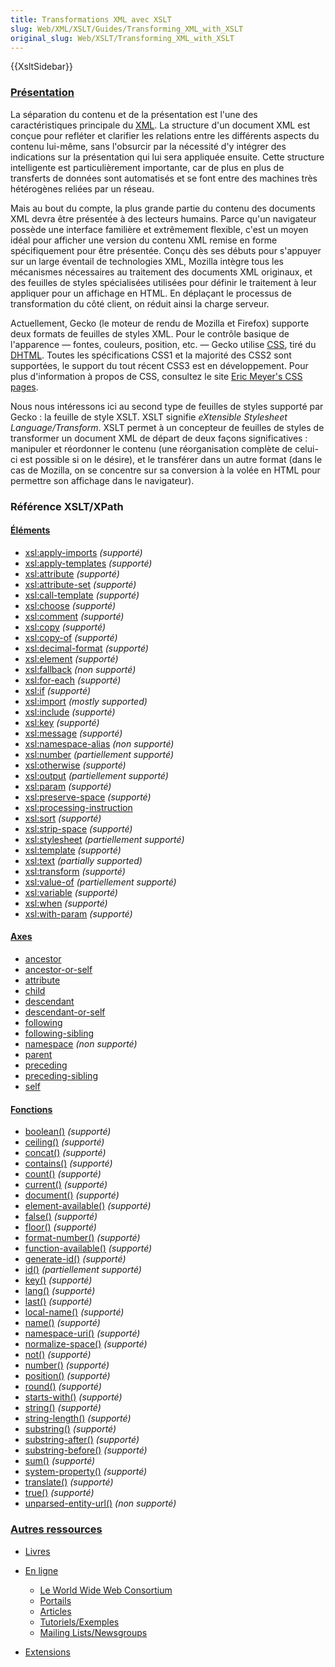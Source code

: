 ```yaml
---
title: Transformations XML avec XSLT
slug: Web/XML/XSLT/Guides/Transforming_XML_with_XSLT
original_slug: Web/XSLT/Transforming_XML_with_XSLT
---
```


{{XsltSidebar}}

### [Présentation](/fr/Transformations_XML_avec_XSLT/Présentation)

La séparation du contenu et de la présentation est l'une des caractéristiques principale du [XML](/fr/XML). La structure d'un document XML est conçue pour refléter et clarifier les relations entre les différents aspects du contenu lui-même, sans l'obsurcir par la nécessité d'y intégrer des indications sur la présentation qui lui sera appliquée ensuite. Cette structure intelligente est particulièrement importante, car de plus en plus de transferts de données sont automatisés et se font entre des machines très hétérogènes reliées par un réseau.

Mais au bout du compte, la plus grande partie du contenu des documents XML devra être présentée à des lecteurs humains. Parce qu'un navigateur possède une interface familière et extrêmement flexible, c'est un moyen idéal pour afficher une version du contenu XML remise en forme spécifiquement pour être présentée. Conçu dès ses débuts pour s'appuyer sur un large éventail de technologies XML, Mozilla intègre tous les mécanismes nécessaires au traitement des documents XML originaux, et des feuilles de styles spécialisées utilisées pour définir le traitement à leur appliquer pour un affichage en HTML. En déplaçant le processus de transformation du côté client, on réduit ainsi la charge serveur.

Actuellement, Gecko (le moteur de rendu de Mozilla et Firefox) supporte deux formats de feuilles de styles XML. Pour le contrôle basique de l'apparence — fontes, couleurs, position, etc. — Gecko utilise [CSS](/fr/docs/Web/CSS), tiré du [DHTML](/fr/DHTML). Toutes les spécifications CSS1 et la majorité des CSS2 sont supportées, le support du tout récent CSS3 est en développement. Pour plus d'information à propos de CSS, consultez le site [Eric Meyer's CSS pages](https://www.meyerweb.com/eric/css/).

Nous nous intéressons ici au second type de feuilles de styles supporté par Gecko&nbsp;: la feuille de style XSLT. XSLT signifie _eXtensible Stylesheet Language/Transform_. XSLT permet à un concepteur de feuilles de styles de transformer un document XML de départ de deux façons significatives&nbsp;: manipuler et réordonner le contenu (une réorganisation complète de celui-ci est possible si on le désire), et le transférer dans un autre format (dans le cas de Mozilla, on se concentre sur sa conversion à la volée en HTML pour permettre son affichage dans le navigateur).

### Référence XSLT/XPath

#### [Éléments](/fr/XSLT/Éléments)

- [xsl:apply-imports](/fr/XSLT/apply-imports) _(supporté)_
- [xsl:apply-templates](/fr/XSLT/apply-templates) _(supporté)_
- [xsl:attribute](/fr/XSLT/attribute) _(supporté)_
- [xsl:attribute-set](/fr/XSLT/attribute-set) _(supporté)_
- [xsl:call-template](/fr/XSLT/call-template) _(supporté)_
- [xsl:choose](/fr/XSLT/choose) _(supporté)_
- [xsl:comment](/fr/XSLT/comment) _(supporté)_
- [xsl:copy](/fr/XSLT/copy) _(supporté)_
- [xsl:copy-of](/fr/XSLT/copy-of) _(supporté)_
- [xsl:decimal-format](/fr/XSLT/decimal-format) _(supporté)_
- [xsl:element](/fr/XSLT/element) _(supporté)_
- [xsl:fallback](/fr/XSLT/fallback) _(non supporté)_
- [xsl:for-each](/fr/XSLT/for-each) _(supporté)_
- [xsl:if](/fr/XSLT/if) _(supporté)_
- [xsl:import](/fr/XSLT/import) _(mostly supported)_
- [xsl:include](/fr/XSLT/include) _(supporté)_
- [xsl:key](/fr/XSLT/key) _(supporté)_
- [xsl:message](/fr/XSLT/message) _(supporté)_
- [xsl:namespace-alias](/fr/XSLT/namespace-alias) _(non supporté)_
- [xsl:number](/fr/XSLT/number) _(partiellement supporté)_
- [xsl:otherwise](/fr/XSLT/otherwise) _(supporté)_
- [xsl:output](/fr/XSLT/output) _(partiellement supporté)_
- [xsl:param](/fr/XSLT/param) _(supporté)_
- [xsl:preserve-space](/fr/XSLT/preserve-space) _(supporté)_
- [xsl:processing-instruction](/fr/XSLT/processing-instruction)
- [xsl:sort](/fr/XSLT/sort) _(supporté)_
- [xsl:strip-space](/fr/XSLT/strip-space) _(supporté)_
- [xsl:stylesheet](/fr/XSLT/stylesheet) _(partiellement supporté)_
- [xsl:template](/fr/XSLT/template) _(supporté)_
- [xsl:text](/fr/XSLT/text) _(partially supported)_
- [xsl:transform](/fr/XSLT/transform) _(supporté)_
- [xsl:value-of](/fr/XSLT/value-of) _(partiellement supporté)_
- [xsl:variable](/fr/XSLT/variable) _(supporté)_
- [xsl:when](/fr/XSLT/when) _(supporté)_
- [xsl:with-param](/fr/XSLT/with-param) _(supporté)_

#### [Axes](/fr/XPath/Axes)

- [ancestor](/fr/XPath/Axes/ancestor)
- [ancestor-or-self](/fr/XPath/Axes/ancestor-or-self)
- [attribute](/fr/XPath/Axes/attribute)
- [child](/fr/XPath/Axes/child)
- [descendant](/fr/XPath/Axes/descendant)
- [descendant-or-self](/fr/XPath/Axes/descendant-or-self)
- [following](/fr/XPath/Axes/following)
- [following-sibling](/fr/XPath/Axes/following-sibling)
- [namespace](/fr/XPath/Axes/namespace) _(non supporté)_
- [parent](/fr/XPath/Axes/parent)
- [preceding](/fr/XPath/Axes/preceding)
- [preceding-sibling](/fr/XPath/Axes/preceding-sibling)
- [self](/fr/XPath/Axes/self)

#### [Fonctions](/fr/XPath/Fonctions)

- [boolean()](/fr/XPath/Fonctions/boolean) _(supporté)_
- [ceiling()](/fr/XPath/Fonctions/ceiling) _(supporté)_
- [concat()](/fr/XPath/Fonctions/concat) _(supporté)_
- [contains()](/fr/XPath/Fonctions/contains) _(supporté)_
- [count()](/fr/XPath/Fonctions/count) _(supporté)_
- [current()](/fr/XPath/Fonctions/current) _(supporté)_
- [document()](/fr/XPath/Fonctions/document) _(supporté)_
- [element-available()](/fr/XPath/Fonctions/element-available) _(supporté)_
- [false()](/fr/XPath/Fonctions/false) _(supporté)_
- [floor()](/fr/XPath/Fonctions/floor) _(supporté)_
- [format-number()](/fr/XPath/Fonctions/format-number) _(supporté)_
- [function-available()](/fr/XPath/Fonctions/function-available) _(supporté)_
- [generate-id()](/fr/XPath/Fonctions/generate-id) _(supporté)_
- [id()](/fr/XPath/Fonctions/id) _(partiellement supporté)_
- [key()](/fr/XPath/Fonctions/key) _(supporté)_
- [lang()](/fr/XPath/Fonctions/lang) _(supporté)_
- [last()](/fr/XPath/Fonctions/last) _(supporté)_
- [local-name()](/fr/XPath/Fonctions/local-name) _(supporté)_
- [name()](/fr/XPath/Fonctions/name) _(supporté)_
- [namespace-uri()](/fr/XPath/Fonctions/namespace-uri) _(supporté)_
- [normalize-space()](/fr/XPath/Fonctions/normalize-space) _(supporté)_
- [not()](/fr/XPath/Fonctions/not) _(supporté)_
- [number()](/fr/XPath/Fonctions/number) _(supporté)_
- [position()](/fr/XPath/Fonctions/position) _(supporté)_
- [round()](/fr/XPath/Fonctions/round) _(supporté)_
- [starts-with()](/fr/XPath/Fonctions/starts-with) _(supporté)_
- [string()](/fr/XPath/Fonctions/string) _(supporté)_
- [string-length()](/fr/XPath/Fonctions/string-length) _(supporté)_
- [substring()](/fr/XPath/Fonctions/substring) _(supporté)_
- [substring-after()](/fr/XPath/Fonctions/substring-after) _(supporté)_
- [substring-before()](/fr/XPath/Fonctions/substring-before) _(supporté)_
- [sum()](/fr/XPath/Fonctions/sum) _(supporté)_
- [system-property()](/fr/XPath/Fonctions/system-property) _(supporté)_
- [translate()](/fr/XPath/Fonctions/translate) _(supporté)_
- [true()](/fr/XPath/Fonctions/true) _(supporté)_
- [unparsed-entity-url()](/fr/XPath/Fonctions/unparsed-entity-url) _(non supporté)_

### [Autres ressources](/fr/Transformations_XML_avec_XSLT/Autres_ressources)

- [Livres](/fr/Transformations_XML_avec_XSLT/Autres_ressources#Livres)
- [En ligne](/fr/Transformations_XML_avec_XSLT/Autres_ressources#En_ligne)

  - [Le World Wide Web Consortium](/fr/Transformations_XML_avec_XSLT/Autres_ressources#Le_World_Wide_Web_Consortium)
  - [Portails](/fr/Transformations_XML_avec_XSLT/Autres_ressources#Portails)
  - [Articles](/fr/Transformations_XML_avec_XSLT/Autres_ressources#Articles)
  - [Tutoriels/Exemples](/fr/Transformations_XML_avec_XSLT/Autres_ressources#Tutoriels.2FExemples)
  - [Mailing Lists/Newsgroups](/fr/Transformations_XML_avec_XSLT/Autres_ressources#Mailing_Lists.2FNewsgroups)

- [Extensions](/fr/Transformations_XML_avec_XSLT/Autres_ressources#Extensions)
